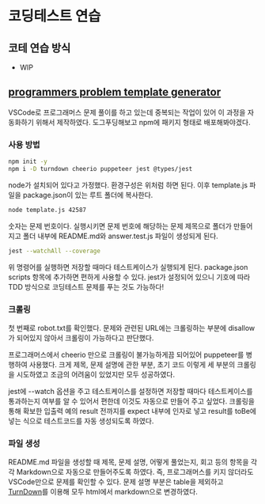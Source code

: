 # 코딩테스트 연습

## 코테 연습 방식
- WIP

## [programmers problem template generator](https://github.com/dididy/algorithm/blob/master/template.js)
VSCode로 프로그래머스 문제 풀이를 하고 있는데 중복되는 작업이 있어 이 과정을 자동화하기 위해서 제작하였다. 도그푸딩해보고 npm에 패키지 형태로 배포해봐야겠다.

### 사용 방법
```bash
npm init -y
npm i -D turndown cheerio puppeteer jest @types/jest
```

node가 설치되어 있다고 가정했다. 환경구성은 위처럼 하면 된다. 이후 template.js 파일을 package.json이 있는 루트 폴더에 복사한다.

```bash
node template.js 42587
```

숫자는 문제 번호이다. 실행시키면 문제 번호에 해당하는 문제 제목으로 폴더가 만들어지고 폴더 내부에 README.md와 answer.test.js 파일이 생성되게 된다.

```bash
jest --watchAll --coverage
```

위 명령어를 실행하면 저장할 때마다 테스트케이스가 실행되게 된다. package.json scripts 항목에 추가하면 편하게 사용할 수 있다. jest가 설정되어 있으니 기호에 따라 TDD 방식으로 코딩테스트 문제를 푸는 것도 가능하다!

### 크롤링
첫 번째로 robot.txt를 확인했다. 문제와 관련된 URL에는 크롤링하는 부분에 disallow가 되어있지 않아서 크롤링이 가능하다고 판단했다.

프로그래머스에서 cheerio 만으로 크롤링이 불가능하게끔 되어있어 puppeteer를 병행하여 사용했다. 크게 제목, 문제 설명에 관한 부분, 초기 코드 이렇게 세 부분의 크롤링을 시도하였고 조금의 어려움이 있었지만 모두 성공하였다.

jest에 --watch 옵션을 주고 테스트케이스를 설정하면 저장할 때마다 테스트케이스를 통과하는지 여부를 알 수 있어서 편한데 이것도 자동으로 만들어 주고 싶었다. 크롤링을 통해 확보한 입출력 예의 result 전까지를 expect 내부에 인자로 넣고 result를 toBe에 넣는 식으로 테스트코드를 자동 생성되도록 하였다.

### 파일 생성
README.md 파일을 생성할 때 제목, 문제 설명, 어떻게 풀었는지, 회고 등의 항목을 각각 Markdown으로 자동으로 만들어주도록 하였다. 즉, 프로그래머스를 키지 않더라도 VSCode만으로 문제를 확인할 수 있다. 문제 설명 부분은 table을 제외하고 [TurnDown](https://github.com/domchristie/turndown)를 이용해 모두 html에서 markdown으로 변경하였다.
